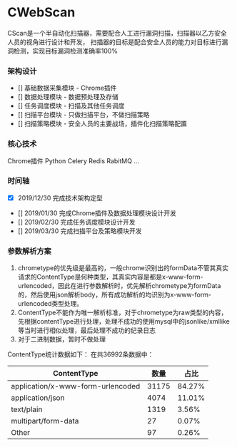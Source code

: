 # CWebScan
CScan是一个半自动化扫描器，需要配合人工进行漏洞扫描，扫描器以乙方安全人员的视角进行设计和开发，
扫描器的目标是配合安全人员的能力对目标进行漏洞检测，实现目标漏洞检测准确率100%


### 架构设计
- [] 基础数据采集模块 - Chrome插件  
- [] 数据处理模块 - 数据预处理及存储  
- [] 任务调度模块 - 扫描及其他任务调度  
- [] 扫描平台模块 - 只做扫描平台，不做扫描策略  
- [] 扫描策略模块 - 安全人员的主要战场，插件化扫描策略配置  


### 核心技术
Chrome插件
Python
Celery
Redis
RabitMQ
...

### 时间轴
- [x] 2019/12/30 完成技术架构定型  
- [] 2019/01/30 完成Chrome插件及数据处理模块设计开发  
- [] 2019/02/30 完成任务调度模块设计开发  
- [] 2019/03/30 完成扫描平台及策略模块开发  


### 参数解析方案
1. chrometype的优先级是最高的，一般chrome识别出的formData不管其真实请求的ContentType是何种类型，其真实内容是都是x-www-form-urlencoded，因此在进行参数解析时，优先解析chrometype为formData的，然后使用json解析body，所有成功解析的均识别为x-www-form-urlencoded类型处理。
2. ContentType不能作为唯一解析标准，对于chrometype为raw类型的内容，先根据contentType进行处理，处理不成功的使用mysql中的jsonlike/xmllike等当时进行相似处理，最后处理不成功的纪录日志
3. 对于二进制数据，暂时不做处理

ContentType统计数据如下：
在共36992条数据中：

|ContentType 	|				  数量    |  占比 |
| ----------    |  ---------------------  | ---- 
|application/x-www-form-urlencoded | 31175 |  84.27% 
|application/json   				|  4074 | 11.01% 
|text/plain 						|  1319 |  3.56% 
|multipart/form-data                | 27 |    0.07%  
|Other							  |   97 |   0.26% 